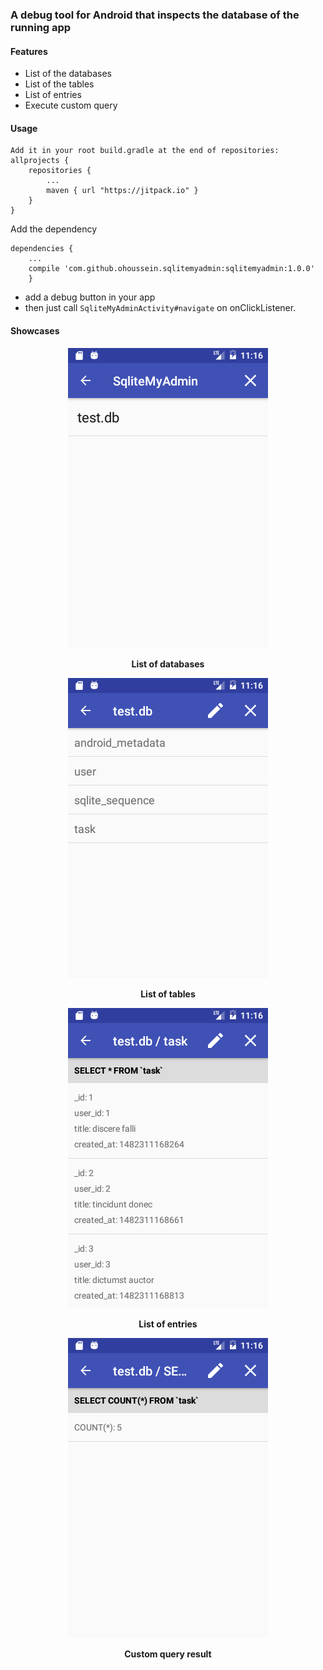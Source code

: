 ### A debug tool for Android that inspects the database of the running app
#### Features
* List of the databases
* List of the tables
* List of entries
* Execute custom query

#### Usage
```
Add it in your root build.gradle at the end of repositories:
allprojects {
    repositories {
        ...
        maven { url "https://jitpack.io" }
    }
}
```
Add the dependency
```
dependencies {
    ...
    compile 'com.github.ohoussein.sqlitemyadmin:sqlitemyadmin:1.0.0'
    }
```
* add a debug button in your app
* then just call ```SqliteMyAdminActivity#navigate``` on onClickListener.

#### Showcases
<p  align="center">
<img src="https://raw.githubusercontent.com/OHoussein/SqliteMyAdmin-Android/master/media/list_db.png" alt="List of databases" />
<p align="center"><b>List of databases</b></p>
</p>

<p  align="center">
<img src="https://raw.githubusercontent.com/OHoussein/SqliteMyAdmin-Android/master/media/list_tables.png" alt="List of tables" />
<p align="center"><b>List of tables</b></p>
</p>

<p  align="center">
<img src="https://raw.githubusercontent.com/OHoussein/SqliteMyAdmin-Android/master/media/entries.png" alt="List of entries" />
<p align="center"><b>List of entries</b></p>
</p>

<p  align="center">
<img src="https://raw.githubusercontent.com/OHoussein/SqliteMyAdmin-Android/master/media/custom_query.png" alt="Custom query result" />
<p align="center"><b>Custom query result</b></p>
</p>

</p>
